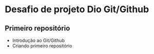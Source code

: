# Desafio de projeto Dio Git/Github 
## Primeiro repositório 

- Introdução ao Git/Github
- Criando primeiro repositório 
